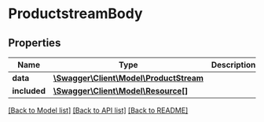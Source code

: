 # ProductstreamBody

## Properties
Name | Type | Description | Notes
------------ | ------------- | ------------- | -------------
**data** | [**\Swagger\Client\Model\ProductStream**](ProductStream.md) |  | [optional] 
**included** | [**\Swagger\Client\Model\Resource[]**](Resource.md) |  | [optional] 

[[Back to Model list]](../../README.md#documentation-for-models) [[Back to API list]](../../README.md#documentation-for-api-endpoints) [[Back to README]](../../README.md)

